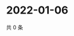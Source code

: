# 2022-01-06

共 0 条

<!-- BEGIN WEIBO -->
<!-- 最后更新时间 Thu Jan 06 2022 06:11:49 GMT+0800 (China Standard Time) -->

<!-- END WEIBO -->
